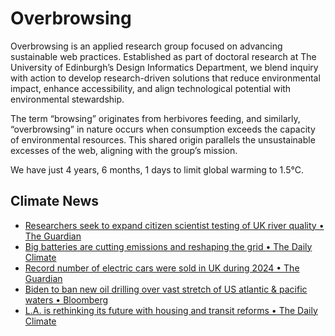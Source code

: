 # Overbrowsing

Overbrowsing is an applied research group focused on advancing sustainable web practices. Established as part of doctoral research at The University of Edinburgh’s Design Informatics Department, we blend inquiry with action to develop research-driven solutions that reduce environmental impact, enhance accessibility, and align technological potential with environmental stewardship.

The term “browsing” originates from herbivores feeding, and similarly, “overbrowsing” in nature occurs when consumption exceeds the capacity of environmental resources. This shared origin parallels the unsustainable excesses of the web, aligning with the group’s mission.

<!-- clock-time -->
We have just 4 years, 6 months, 1 days to limit global warming to 1.5°C.
<!-- /clock-time -->

## Climate News
<!-- clock-news -->
- [Researchers seek to expand citizen scientist testing of UK river quality • The Guardian](https://www.theguardian.com/environment/2025/jan/03/uk-river-quality-citizen-scientist-testing )
- [Big batteries are cutting emissions and reshaping the grid • The Daily Climate](https://www.dailyclimate.org/big-batteries-are-cutting-emissions-and-reshaping-the-grid-2670734142.html )
- [Record number of electric cars were sold in UK during 2024 • The Guardian](https://www.theguardian.com/business/2025/jan/04/record-number-of-electric-cars-were-sold-in-uk-during-2024 )
- [Biden to ban new oil drilling over vast stretch of US atlantic & pacific waters • Bloomberg](https://www.bloomberg.com/news/articles/2025-01-04/biden-to-ban-new-oil-drilling-over-vast-stretch-of-us-atlantic-pacific-waters?embedded-checkout=true )
- [L.A. is rethinking its future with housing and transit reforms • The Daily Climate](https://www.dailyclimate.org/l-a-is-rethinking-its-future-with-housing-and-transit-reforms-2670734913.html )
<!-- /clock-news -->
